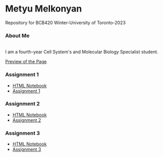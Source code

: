 # Metyu Melkonyan

Repository for BCB420 Winter-University of Toronto-2023
<br>
### About Me
<br>
I am a fourth-year Cell System's and Molecular Biology Specialist student.

[Preview of the Page](https://bcb420-2023.github.io/Metyu_Melkonyan/)

### Assignment 1
* [HTML Notebook](https://github.com/bcb420-2023/Metyu_Melkonyan/blob/main/A1_MetyuMelkonyan/A1_MetyuMelkonyan.rmd.html)
* [Assignment 1](https://github.com/bcb420-2023/Metyu_Melkonyan/blob/main/A1_MetyuMelkonyan/A1_MetyuMelkonyan.rmd.Rmd)

### Assignment 2
* [HTML Notebook](https://github.com/bcb420-2023/Metyu_Melkonyan/blob/main/A2_MetyuMelkonyan/A2_MetyuMelkonyan.nb.html)
* [Assignment 2](https://github.com/bcb420-2023/Metyu_Melkonyan/blob/main/A2_MetyuMelkonyan/A2_MetyuMelkonyan.Rmd)

### Assignment 3
* [HTML Notebook](https://github.com/bcb420-2023/Metyu_Melkonyan/blob/main/A3_MetyuMelkonyan/A3_MetyuMelkonyan.nb.html)
* [Assignment 3](https://github.com/bcb420-2023/Metyu_Melkonyan/blob/main/A3_MetyuMelkonyan/A3_MetyuMelkonyan.rmd)


